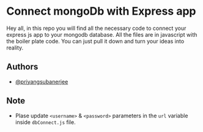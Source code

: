 
# Connect mongoDb with Express app

Hey all, in this repo you will find all the necessary code to connect your express js app to your mongodb database.
All the files are in javascript with the boiler plate code. You can just pull it down and turn your ideas into reality.


## Authors

- [@priyangsubanerjee](https://www.github.com/priyangsubanerjee)


## Note

- Plase update `<username>` & `<password>` parameters in the `url` variable inside `dbConnect.js` file.
